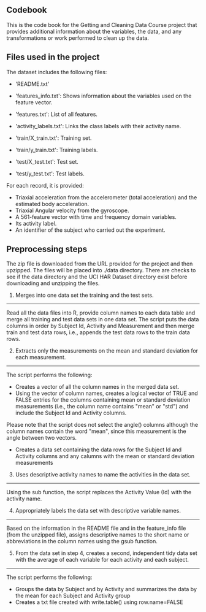 Codebook
--------

This is the code book for the Getting and Cleaning Data Course project that provides additional information about the variables, the data, and any transformations or work performed to clean up the data.

Files used in the project
-------------------------

The dataset includes the following files:

-   'README.txt'

-   'features\_info.txt': Shows information about the variables used on the feature vector.

-   'features.txt': List of all features.

-   'activity\_labels.txt': Links the class labels with their activity name.

-   'train/X\_train.txt': Training set.

-   'train/y\_train.txt': Training labels.

-   'test/X\_test.txt': Test set.

-   'test/y\_test.txt': Test labels.

For each record, it is provided:

-   Triaxial acceleration from the accelerometer (total acceleration) and the estimated body acceleration.
-   Triaxial Angular velocity from the gyroscope.
-   A 561-feature vector with time and frequency domain variables.
-   Its activity label.
-   An identifier of the subject who carried out the experiment.

Preprocessing steps
-------------------

The zip file is downloaded from the URL provided for the project and then upzipped. The files will be placed into ./data directory. There are checks to see if the data directory and the UCI HAR Dataset directory exist before downloading and unzipping the files.

1. Merges into one data set the training and the test sets.
-----------------------------------------------------------

Read all the data files into R, provide column names to each data table and merge all training and test data sets in one data set. The script puts the data columns in order by Subject Id, Activity and Measurement and then merge train and test data rows, i.e., appends the test data rows to the train data rows.

2. Extracts only the measurements on the mean and standard deviation for each measurement.
------------------------------------------------------------------------------------------

The script performs the following:

-   Creates a vector of all the column names in the merged data set.
-   Using the vector of column names, creates a logical vector of TRUE and FALSE entries for the columns containing mean or standard deviation measurements (i.e., the column name contains "mean" or "std") and include the Subject Id and Activity columns.

Please note that the script does not select the angle() columns although the column names contain the word "mean", since this measurement is the angle between two vectors.

-   Creates a data set containing the data rows for the Subject Id and Activity columns and any calumns with the mean or standard deviation measurements

3. Uses descriptive activity names to name the activities in the data set.
--------------------------------------------------------------------------

Using the sub function, the script replaces the Activity Value (Id) with the activity name.

4. Appropriately labels the data set with descriptive variable names.
---------------------------------------------------------------------

Based on the information in the README file and in the feature\_info file (from the unzipped file), assigns descriptive names to the short name or abbreviations in the column names using the gsub function.

5. From the data set in step 4, creates a second, independent tidy data set with the average of each variable for each activity and each subject.
-------------------------------------------------------------------------------------------------------------------------------------------------

The script performs the following:

-   Groups the data by Subject and by Activity and summarizes the data by the mean for each Subject and Activity group
-   Creates a txt file created with write.table() using row.name=FALSE
